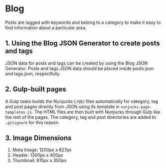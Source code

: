 # Blog
Posts are tagged with keywords and belong to a category to make it easy to find information about a particular area.

## 1. Using the Blog JSON Generator to create posts and tags
JSON data for posts and tags can be created by using the Blog JSON Generator. Posts and tags JSON data should be placed inside posts.json and tags.json, respectfully.

## 2. Gulp-built pages
A Gulp tasks builds the Nunjucks (.njk) files automatically for category, tag and post pages directly from JSON using its template in `nunjucks-page-templates.js`. The HTML files are then built with Nunjucks through Gulp like the rest of the pages. The category, tag and post directories are added to `.gitignore` for this reason.

## 3. Image Dimensions
1. Meta Image: 1200px x 627px
2. Header: 1300px x 400px
3. Thumbnail: 615px x 350px

